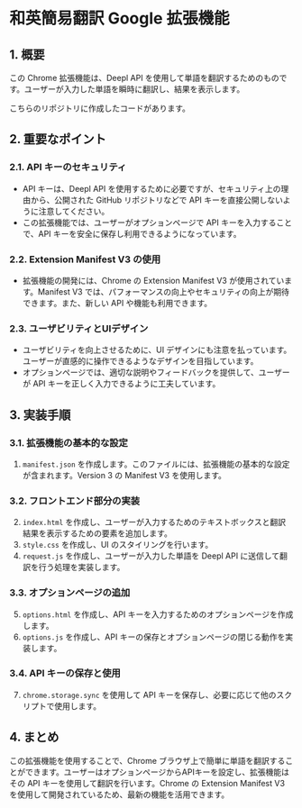 # 和英簡易翻訳 Google 拡張機能

## 1. 概要
この Chrome 拡張機能は、Deepl API を使用して単語を翻訳するためのものです。ユーザーが入力した単語を瞬時に翻訳し、結果を表示します。

こちらのリポジトリに作成したコードがあります。


## 2. 重要なポイント
### 2.1. API キーのセキュリティ
- API キーは、Deepl API を使用するために必要ですが、セキュリティ上の理由から、公開された GitHub リポジトリなどで API キーを直接公開しないように注意してください。
- この拡張機能では、ユーザーがオプションページで API キーを入力することで、API キーを安全に保存し利用できるようになっています。

### 2.2. Extension Manifest V3 の使用
- 拡張機能の開発には、Chrome の Extension Manifest V3 が使用されています。Manifest V3 では、パフォーマンスの向上やセキュリティの向上が期待できます。また、新しい API や機能も利用できます。

### 2.3. ユーザビリティとUIデザイン
- ユーザビリティを向上させるために、UI デザインにも注意を払っています。ユーザーが直感的に操作できるようなデザインを目指しています。
- オプションページでは、適切な説明やフィードバックを提供して、ユーザーが API キーを正しく入力できるように工夫しています。


## 3. 実装手順
### 3.1. 拡張機能の基本的な設定
1. `manifest.json` を作成します。このファイルには、拡張機能の基本的な設定が含まれます。Version 3 の Manifest V3 を使用します。

### 3.2. フロントエンド部分の実装
2. `index.html` を作成し、ユーザーが入力するためのテキストボックスと翻訳結果を表示するための要素を追加します。
3. `style.css` を作成し、UI のスタイリングを行います。
4. `request.js` を作成し、ユーザーが入力した単語を Deepl API に送信して翻訳を行う処理を実装します。

### 3.3. オプションページの追加
5. `options.html` を作成し、API キーを入力するためのオプションページを作成します。
6. `options.js` を作成し、API キーの保存とオプションページの閉じる動作を実装します。

### 3.4. API キーの保存と使用
7. `chrome.storage.sync` を使用して API キーを保存し、必要に応じて他のスクリプトで使用します。


## 4. まとめ
この拡張機能を使用することで、Chrome ブラウザ上で簡単に単語を翻訳することができます。ユーザーはオプションページからAPIキーを設定し、拡張機能はその API キーを使用して翻訳を行います。Chrome の Extension Manifest V3 を使用して開発されているため、最新の機能を活用できます。
